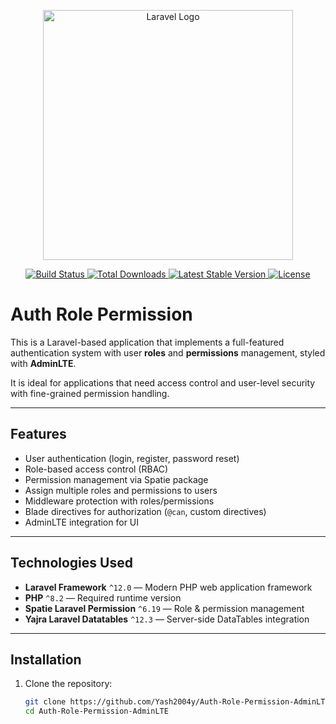 <p align="center">
  <a href="https://laravel.com" target="_blank">
    <img src="https://raw.githubusercontent.com/laravel/art/master/logo-lockup/5%20SVG/2%20CMYK/1%20Full%20Color/laravel-logolockup-cmyk-red.svg" width="400" alt="Laravel Logo">
  </a>
</p>

<p align="center">
  <a href="https://github.com/laravel/framework/actions">
    <img src="https://github.com/laravel/framework/workflows/tests/badge.svg" alt="Build Status">
  </a>
  <a href="https://packagist.org/packages/laravel/framework">
    <img src="https://img.shields.io/packagist/dt/laravel/framework" alt="Total Downloads">
  </a>
  <a href="https://packagist.org/packages/laravel/framework">
    <img src="https://img.shields.io/packagist/v/laravel/framework" alt="Latest Stable Version">
  </a>
  <a href="https://packagist.org/packages/laravel/framework">
    <img src="https://img.shields.io/packagist/l/laravel/framework" alt="License">
  </a>
</p>

# Auth Role Permission

This is a Laravel-based application that implements a full-featured authentication system with user **roles** and **permissions** management, styled with **AdminLTE**.

It is ideal for applications that need access control and user-level security with fine-grained permission handling.

---

## Features

- User authentication (login, register, password reset)
- Role-based access control (RBAC)
- Permission management via Spatie package
- Assign multiple roles and permissions to users
- Middleware protection with roles/permissions
- Blade directives for authorization (`@can`, custom directives)
- AdminLTE integration for UI

---

## Technologies Used

- **Laravel Framework** `^12.0` — Modern PHP web application framework
- **PHP** `^8.2` — Required runtime version
- **Spatie Laravel Permission** `^6.19` — Role & permission management
- **Yajra Laravel Datatables** `^12.3` — Server-side DataTables integration
---

## Installation

1. Clone the repository:
   ```bash
   git clone https://github.com/Yash2004y/Auth-Role-Permission-AdminLTE.git
   cd Auth-Role-Permission-AdminLTE
